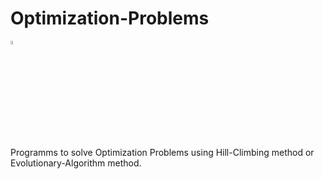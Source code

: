 # Optimization-Problems

<p align="left">
  <a href="https://skillicons.dev">
    <img style="width:4%; height:auto" src="https://skillicons.dev/icons?i=c" />
  </a>
</p>

Programms to solve Optimization Problems using Hill-Climbing method or Evolutionary-Algorithm method.
